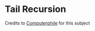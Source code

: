 # Tail Recursion

Credits to [Computerphile](https://www.youtube.com/watch?v=_JtPhF8MshA&t=814s) for this subject 
